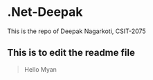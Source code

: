 # .Net-Deepak
This is the repo of Deepak Nagarkoti, CSIT-2075
## This is to edit the readme file

> Hello Myan


